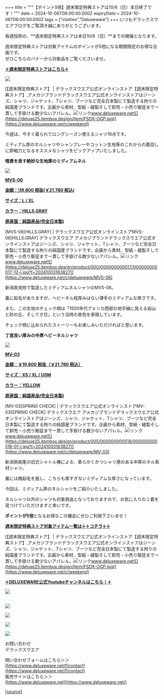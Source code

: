 +++
title = """【ポイント5倍】週末限定特典ストアは10/6（日）本日終了です！"""
date = 2024-10-06T06:00:00.000Z
expiryDate = 2024-10-06T06:00:00.000Z
tags = ["clothes","Deluxeware"]
+++
いつもデラックスウエアブログをご覧頂き誠にありがとうございます。

毎週恒例の、**週末限定特典ストアは本日10/6（日）**までの開催となります。

週末限定特典ストアは対象アイテムのポイントが5倍になる期間限定のお得な企画です。  
ぜひこちらのバナーから対象品をご覧くださいませ。

**[↓週末限定特典ストアはこちら↓](https://www.deluxeware.net/c/weekend)**

[![](https://stat.ameba.jp/user_images/20240928/11/deluxeware/6c/d3/j/o1200050015491461589.jpg)](https://www.deluxeware.net/c/weekend)

[【週末限定特典ストア】 | デラックスウエア公式オンラインストア【週末限定特典ストア】,アメカジブランドデラックスウエア公式オンラインストアはジーンズ、シャツ、ジャケット、Tシャツ、ブーツなど完全日本製にて製造する拘りの純国産ブランドです。企画から素材、型紙・縫製そして卸売・小売り販促まで一貫して手掛ける数少ないアパレル。![リンク](https://c.stat100.ameba.jp/ameblo/symbols/v3.20.0/svg/gray/editor_link.svg)www.deluxeware.net![](https://deluxe25.itembox.design/item/FSDX-OGP.jpg)](https://www.deluxeware.net/c/weekend)

今週は、今すぐ着られてロングシーズン使えるシャツ16点です。

ミディアム厚のネルシャツやシャンブレーやコットン生地等のこれからの着回しに即戦力となるオススメなシャツをピックアップいたしました。

**情景を表す絶妙な生地厚のミディアムネル**

[![](https://stat.ameba.jp/user_images/20241005/11/deluxeware/2f/4a/j/o0800080015494240855.jpg)](https://www.deluxeware.net/c/deluxeware/MVS-06)

**[MVS-06](https://www.deluxeware.net/c/deluxeware/MVS-06)**

**[金額：\\19,800 税抜(￥21,780 税込)](https://www.deluxeware.net/c/deluxeware/MVS-06)**

**[サイズ：L / XL](https://www.deluxeware.net/c/deluxeware/MVS-06)**

**[カラー：HILLS.GRAY](https://www.deluxeware.net/c/deluxeware/MVS-06)**

**[原産国：純国産品(完全日本製)](https://www.deluxeware.net/c/deluxeware/MVS-06)**

[MVS-06\[HILLS.GRAY\] | デラックスウエア公式オンラインストアMVS-06\[HILLS.GRAY\] デラックスウエア アメカジブランドデラックスウエア公式オンラインストアはジーンズ、シャツ、ジャケット、Tシャツ、ブーツなど完全日本製にて製造する拘りの純国産ブランドです。企画から素材、型紙・縫製そして卸売・小売り販促まで一貫して手掛ける数少ないアパレル。![リンク](https://c.stat100.ameba.jp/ameblo/symbols/v3.20.0/svg/gray/editor_link.svg)www.deluxeware.net![](https://deluxe25.itembox.design/product/000/000000000017/000000000017-12-l.jpg?t=20241003163827)](https://www.deluxeware.net/c/deluxeware/MVS-06)

新潟県見附で製造したミディアムネルシャツのMVS-06。

裏に起毛がありますが、ヘビーネル程厚みはない薄手のミディアムな厚さです。

また、この生地のチェック柄は「1920年代アメリカ西部の地平線に見える岩山と砂の丘、そして夕日」という当時の景色を表現しています。

チェック柄に込められたストーリーもお楽しみいただければと思います。

**丁度良い厚みの中厚ヘビーネルシャツ**

[![](https://stat.ameba.jp/user_images/20241005/11/deluxeware/2b/94/j/o0800080015494240853.jpg)](https://www.deluxeware.net/c/deluxeware/MV-03)

**[MV-03](https://www.deluxeware.net/c/deluxeware/MV-03)**

**[金額：￥19,800 税抜（￥21,780 税込）](https://www.deluxeware.net/c/deluxeware/MV-03)**

**[サイズ：XS / XL / USM](https://www.deluxeware.net/c/deluxeware/MV-03)**

**[カラー：YELLOW](https://www.deluxeware.net/c/deluxeware/MV-03)**

**[原産国：純国産品(完全日本製)](https://www.deluxeware.net/c/deluxeware/MV-03)**

[MV-03\[SPRING CHECK\] | デラックスウエア公式オンラインストアMV-03\[SPRING CHECK\] デラックスウエア アメカジブランドデラックスウエア公式オンラインストアはジーンズ、シャツ、ジャケット、Tシャツ、ブーツなど完全日本製にて製造する拘りの純国産ブランドです。企画から素材、型紙・縫製そして卸売・小売り販促まで一貫して手掛ける数少ないアパレル。![リンク](https://c.stat100.ameba.jp/ameblo/symbols/v3.20.0/svg/gray/editor_link.svg)www.deluxeware.net![](https://deluxe25.itembox.design/product/005/000000000518/000000000518-01-l.jpg?t=20241003163827)](https://www.deluxeware.net/c/deluxeware/MV-03)

新潟県栃尾の旧式シャトル機による、柔らかくかつシャリ感のある中厚のネル素材シャツ。

裏には微起毛を施し、こちらも厚すぎないミディアムな厚さになっています。

今回は、ミディアム厚のネルシャツをご紹介いたしました。

ネルシャツ以外のシャツも対象商品となっておりますので、お気に入りの１着を見つけていただけますと幸いです。

**ポイントが5倍**となるお得なこの機会にぜひご利用下さいませ！

**[週末限定特典ストア対象アイテム一覧は↓↓コチラ↓↓](https://www.deluxeware.net/c/weekend)**

[【週末限定特典ストア】 | デラックスウエア公式オンラインストア【週末限定特典ストア】,アメカジブランドデラックスウエア公式オンラインストアはジーンズ、シャツ、ジャケット、Tシャツ、ブーツなど完全日本製にて製造する拘りの純国産ブランドです。企画から素材、型紙・縫製そして卸売・小売り販促まで一貫して手掛ける数少ないアパレル。![リンク](https://c.stat100.ameba.jp/ameblo/symbols/v3.20.0/svg/gray/editor_link.svg)www.deluxeware.net![](https://deluxe25.itembox.design/item/FSDX-OGP.jpg)](https://www.deluxeware.net/c/weekend)

**[↓DELUXEWARE公式Youtubeチャンネルはこちら！↓](https://www.youtube.com/DeluxewareCo)**

[![](https://stat.ameba.jp/user_images/20240925/15/deluxeware/90/0c/j/o0930020015490450615.jpg?caw=800)](https://ameblo.jp/deluxeware/image-12868871102-15490450615.html)  
 

[![](https://stat.ameba.jp/user_images/20240614/12/deluxeware/fb/b4/j/o0800026015451324172.jpg?caw=800)](https://www.deluxeware.net/c/2024FWreserveall)

[![](https://stat.ameba.jp/user_images/20240315/15/deluxeware/04/7f/j/o0800026015413271803.jpg?caw=800)](https://www.instagram.com/deluxeware/?hl=ja)

[![](https://stat.ameba.jp/user_images/20220415/12/deluxeware/3b/ce/j/o0800026015103175481.jpg?caw=800)](https://www.deluxeware.net/f/headstore)

[![](https://stat.ameba.jp/user_images/20220415/12/deluxeware/d7/c6/j/o0800026015103175487.jpg?caw=800)](https://www.deluxeware.net/)

お問い合わせ  
デラックスウエア

問い合わせフォームはこちら＞＞  
[https://www.deluxeware.net/f/contact](https://www.deluxeware.net/f/contact)  
販売サイトはこちら＞＞  
[https://www.deluxeware.net](https://www.deluxeware.net/)

[[source]](https://ameblo.jp/deluxeware/entry-12870088355.html)
